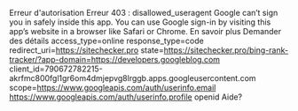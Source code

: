 
Erreur d'autorisation
Erreur 403 : disallowed_useragent
Google can’t sign you in safely inside this app. You can use Google sign-in by visiting this app’s website in a browser like Safari or Chrome.
En savoir plus
Demander des détails
access_type=online
response_type=code
redirect_uri=https://sitechecker.pro
state=https://sitechecker.pro/bing-rank-tracker/?app-domain=https://developers.googleblog.com
client_id=790672782215-akrfmc800fgl1gr6om4dmjepvg8lrggb.apps.googleusercontent.com
scope=https://www.googleapis.com/auth/userinfo.email https://www.googleapis.com/auth/userinfo.profile openid
Aide?

